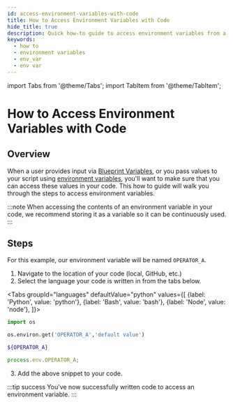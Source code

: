 ```yaml
---
id: access-environment-variables-with-code
title: How to Access Environment Variables with Code
hide_title: true
description: Quick how-to guide to access environment variables from a Blueprint or a Vessel.
keywords:
  - how to
  - environment variables
  - env_var
  - env var
---
```


import Tabs from '@theme/Tabs';
import TabItem from '@theme/TabItem';

# How to Access Environment Variables with Code

## Overview

When a user provides input via [Blueprint Variables](../../reference/blueprints/org-blueprints/blueprint-variables.md), or you pass values to your script using [environment variables](../../reference/environment-variables/environment-variables-overview.md), you'll want to make sure that you can access these values in your code. This how to guide will walk you through the steps to access environment variables.

:::note
When accessing the contents of an environment variable in your code, we recommend storing it as a variable so it can be continuously used.
:::

## Steps

For this example, our environment variable will be named `OPERATOR_A`.

1. Navigate to the location of your code (local, GitHub, etc.)
2. Select the language your code is written in from the tabs below.

<Tabs
groupId="languages"
defaultValue="python"
values={[
{label: 'Python', value: 'python'},
{label: 'Bash', value: 'bash'},
{label: 'Node', value: 'node'},
]}>
<TabItem value="python">

```python
import os

os.environ.get('OPERATOR_A','default value')
```

</TabItem>
<TabItem value='bash'>

```bash
${OPERATOR_A}
```

</TabItem>
<TabItem value='node'>

```javascript
process.env.OPERATOR_A;
```

</TabItem>
</Tabs>

3. Add the above snippet to your code.



:::tip success
You've now successfully written code to access an environment variable.
:::
